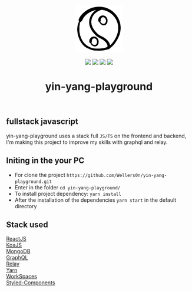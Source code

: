 <p align="center">
    <img src="./packages/client/src/assets/images/yin-yang.png" height="130"/>
</p>
<p align="center">
    <img src="https://img.shields.io/github/package-json/v/wellers0n/yin-yang-playground?style=flat-square"/>
    <img src="https://img.shields.io/github/last-commit/wellers0n/yin-yang-playground?style=flat-square"/>
    <img src="https://img.shields.io/github/license/wellers0n/yin-yang-playground?style=flat-square"/>
    <a href="https://twitter.com/wellers0n_" target="_blank">
        <img src="https://img.shields.io/twitter/url/https/wellers0n_.svg?style=social"/>
    </a>
</p>

<p>
   <h1 align="center">yin-yang-playground</h1>
<p/>
    
<br/>

## fullstack javascript  
  
  yin-yang-playground uses a stack full `JS/TS` on the frontend and backend, I'm making this project to improve
  my skills with graphql and relay.
  
## Initing in the your PC

- For clone the project `https://github.com/Wellers0n/yin-yang-playground.git`
- Enter in the folder `cd yin-yang-playground/`
- To install project dependency: `yarn install`
- After the installation of the dependencies `yarn start` in the default directory

## Stack used

[ReactJS](https://reactjs.org/)<br/>
[KoaJS](https://koajs.com/)<br/>
[MongoDB](https://www.mongodb.com/)<br/>
[GraphQL](https://graphql.org/)<br/>
[Relay](https://relay.dev/)<br/>
[Yarn](https://yarnpkg.com/en/)<br/>
[WorkSpaces](https://yarnpkg.com/lang/en/docs/workspaces/)<br/>
[Styled-Components](https://www.styled-components.com/)<br/>
